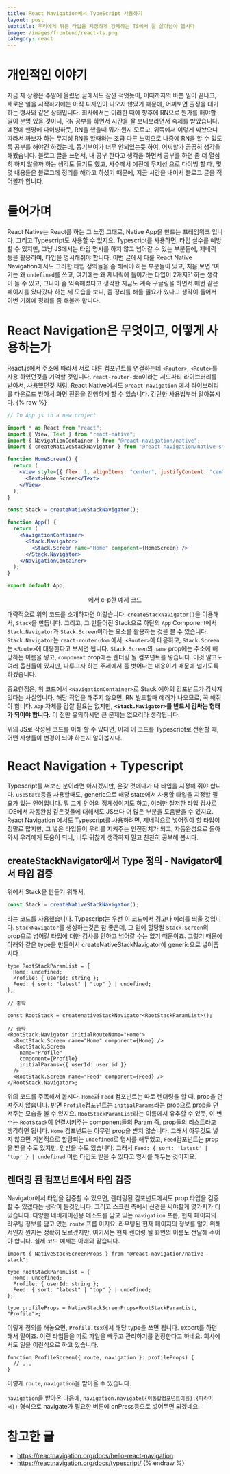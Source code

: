 ```yaml
---
title: React Navigation에서 TypeScript 사용하기
layout: post
subtitle: 우리에게 뭐든 타입을 지정하게 강제하는 TS에서 잘 살아남아 봅시다
image: /images/frontend/react-ts.png
category: react
---
```


# 개인적인 이야기

지금 제 상황은 주말에 올렸던 글에서도 잠깐 적엇듯이, 이때까지의 바쁜 일이 끝나고, 새로운 일을 시작하기에는 아직 디자인이 나오지 않았기 때문에, 어찌보면 출정을 대기하는 병사와 같은 상태입니다. 회사에서는 이러한 때에 향후에 RN으로 뭔가를 해야할 일이 분명 있을 것이니, RN 공부를 하면서 시간을 잘 보내보라면서 숙제를 받았습니다. 예전에 맨땅에 다이빙하듯, RN을 했을때 뭐가 뭔지 모르고, 위쪽에서 이렇게 짜놨으니 따라서 짜보자 하는 무지성 RN을 할때와는 조금 다른 느낌으로 나중에 RN을 할 수 있도록 공부를 해야긴 하겠는데, 동기부여가 너무 안되있는듯 하여, 어찌할가 곰곰히 생각을 해봤습니다. 블로그 글을 쓰면서, 내 공부 한다고 생각을 하면서 공부를 하면 좀 더 열심히 하지 않을까 하는 생각도 들기도 했고, 사수께서 예전에 무지성 으로 다이빙 할 때, 몇몇 내용들은 블로그에 정리를 해라고 하셨기 때문에, 지금 시간을 내어서 블로그 글을 적어볼까 합니다.

# 들어가며

React Native는 React를 하는 그 느낌 그대로, Native App을 만드는 프레임워크 입니다. 그리고 Typescript도 사용할 수 있지요. Typescript를 사용하면, 타입 실수를 예방할 수 있지만, 그냥 JS에서는 타입 명시를 하지 않고 넘어갈 수 있는 부분들에, 제네릭 등을 활용하여, 타입을 명시해줘야 합니다. 이번 글에서 다룰 React Native Navigation에서도 그러한 타입 정의들을 좀 해줘야 하는 부분들이 있고, 처음 보면 '여기는 왜 `undefined`를 쓰고, 여기에는 왜 제네릭에 들어가는 타입이 2개지?' 하는 생각이 들 수 있고, 그나마 좀 익숙해졌다고 생각한 지금도 계속 구글링을 하면서 매번 같은 페이지를 왔다갔다 하는 제 모습을 보니, 좀 정리를 해둘 필요가 있다고 생각이 들어서 이번 기회에 정리를 좀 해볼까 합니다.

# React Navigation은 무엇이고, 어떻게 사용하는가

React.js에서 주소에 따라서 서로 다른 컴포넌트를 연결하는데 `<Router>`, `<Route>`를 사용 하였던것을 기억할 것입니다. `react-router-dom`이라는 서드파티 라이브러리를 받아서, 사용했던것 처럼, React Native에서도 `@react-navigation` 에서 라이브러리를 다운로드 받아서 화면 전환을 진행하게 할 수 있습니다. 간단한 사용법부터 알아봅시다.
{% raw %}

```jsx
// In App.js in a new project

import * as React from "react";
import { View, Text } from "react-native";
import { NavigationContainer } from "@react-navigation/native";
import { createNativeStackNavigator } from "@react-navigation/native-stack";

function HomeScreen() {
  return (
    <View style={{ flex: 1, alignItems: "center", justifyContent: "center" }}>
      <Text>Home Screen</Text>
    </View>
  );
}

const Stack = createNativeStackNavigator();

function App() {
  return (
    <NavigationContainer>
      <Stack.Navigator>
        <Stack.Screen name="Home" component={HomeScreen} />
      </Stack.Navigator>
    </NavigationContainer>
  );
}

export default App;
```

<div style="display:flex;justify-content:center;"><https://reactnavigation.org/docs/hello-react-navigation> 에서 c-p한 예제 코드</div>

대략적으로 위의 코드를 소개하자면 이렇습니다. `createStackNavigator()`을 이용해서, `Stack`을 만듭니다. 그리고, 그 만들어진 Stack으로 하단의 `App` Component에서 `Stack.Navigator`과 `Stack.Screen`이라는 요소를 활용하는 것을 볼 수 있습니다. `Stack.Navigator`는 `react-router-dom` 에서, `<Router>`에 대응하고, `Stack.Screen`는 `<Route>`에 대응한다고 보시면 됩니다. `Stack.Screen`의 `name` prop에는 주소에 해당하는 이름을 넣고, `component` prop에는 렌더링 될 컴포넌트를 넣습니다. 이것 말고도 여러 옵션들이 있지만, 다루고자 하는 주제에서 좀 벗어나는 내용이기 때문에 넘기도록 하겠습니다.

중요한점은, 위 코드에서 `<NavigationContainer>`로 Stack 예하의 컴포넌트가 감싸져 있다는 사실입니다. 해당 작업을 해주지 않으면, RN 빌드할때 에러가 나오므로, 꼭 해줘야 합니다. `App` 자체를 감쌀 필요는 없지만, **`<Stack.Navigator>`를 반드시 감싸는 형태가 되어야 합니다.** 이 점만 유의하시면 큰 문제는 없으리라 생각됩니다.

위의 JS로 작성된 코드를 이해 할 수 있다면, 이제 이 코드를 Typescript로 전환할 때, 어떤 사항들이 변경이 되야 하는지 알아봅시다.

# React Navigation + Typescript

Typescript를 써보신 분이라면 아시겠지만, 온갖 것에다가 다 타입을 지정해 줘야 합니다. `useState`등을 사용할때도, generic으로 해당 state에서 사용할 타입을 지정할 필요가 있는 언어입니다. 뭐 그게 언어의 정체성이기도 하고, 이러한 철저한 타입 검사로 IDE에서 자동완성 같은것들에 대해서도 JS보다 더 많은 부분을 도움받을 수 있지요. React Navigation 에서도 Typescript를 사용하려면, 제네릭으로 넣어줘야 할 타입이 정말로 많지만, 그 넣은 타입들이 우리를 지켜주는 안전장치가 되고, 자동완성으로 돌아와서 우리에게 도움이 되니, 너무 귀찮게 생각하지 말고 찬찬히 공부해 봅시다.

## createStackNavigator에서 Type 정의 - Navigator에서 타입 검증

위에서 Stack을 만들기 위해서,

```jsx
const Stack = createNativeStackNavigator();
```

라는 코드를 사용했습니다. Typescript는 우선 이 코드에서 경고나 에러를 띄울 것입니다. `StackNavigator`를 생성하는것은 참 좋은데, 그 밑에 할당될 `Stack.Screen`의 prop으로 넘어갈 타입에 대한 검사를 안하고 넘어갈 수는 없기 때문이죠. 그렇기 때문에 아래와 같은 type을 만들어서 createNativeStackNavigator에 generic으로 넣어줍시다.

```tsx
type RootStackParamList = {
  Home: undefined;
  Profile: { userId: string };
  Feed: { sort: "latest" | "top" } | undefined;
};

// 중략

const RootStack = createnativeStackNavigator<RootStackParamList>();

// 중략
<RootStack.Navigator initialRouteName="Home">
  <RootStack.Screen name="Home" component={Home} />
  <RootStack.Screen
    name="Profile"
    component={Profile}
    initialParams={{ userId: user.id }}
  />
  <RootStack.Screen name="Feed" component={Feed} />
</RootStack.Navigator>;
```

위의 코드를 주목해서 봅시다. `Home`과 `Feed` 컴포넌트는 따로 렌더링을 할 때, prop을 던져주지 않습니다. 반면 `Profile`컴포넌트는 `initialParams`라는 prop으로 prop을 던져주는 모습을 볼 수 있지요. `RootStackParamList`라는 이름에서 유추할 수 있듯, 이 변수는 `RootStack`이 연결시켜주는 component들의 Param 즉, prop들의 리스트라고 생각하면 됩니다. `Home` 컴포넌트는 아무런 prop을 받지 않습니다. 그래서 아무것도 넣지 않으면 기본적으로 할당되는 `undefined`로 명시를 해두었고, `Feed`컴포넌트는 prop을 받을 수도 있지만, 안받을 수도 있습니다. 그래서 `Feed: { sort: 'latest' | 'top' } | undefined` 이런 타입도 받을 수 있다고 명시를 해두는 것이지요.

## 렌더링 된 컴포넌트에서 타입 검증

Navigator에서 타입을 검증할 수 있으면, 렌더링된 컴포넌트에서도 prop 타입을 검증할 수 있겠다는 생각이 들것입니다. 그리고 스크린 측에서 신경을 써야할게 몇가지가 더 있습니다. 다양한 네비게이션용 메소드를 담고 있는 `navigation` 프롭, 현재 페이지의 라우팅 정보를 담고 있는 `route` 프롭 이지요. 라우팅된 현재 페이지의 정보를 알기 위해서인지 뭔지는 정확히 모르겠지만, 여기서는 현재 렌더링 될 화면의 이름도 전달해 주어야 합니다. 실제 코드 예제는 아래와 같습니다.

```tsx
import { NativeStackScreenProps } from "@react-navigation/native-stack";

type RootStackParamList = {
  Home: undefined;
  Profile: { userId: string };
  Feed: { sort: "latest" | "top" } | undefined;
};

type profileProps = NativeStackScreenProps<RootStackParamList, "Profile">;
```

이렇게 정의를 해놓으면, `Profile.tsx`에서 해당 type을 쓰면 됩니다. export를 하던 해서 말이죠. 이런 타입들을 따로 파일을 빼두고 관리하기를 권장한다고 하네요. 회사에서도 일을 이런식으로 하고 있습니다.

```tsx
function ProfileScreen({ route, navigation }: profileProps) {
  // ...
}
```

이렇게 `route`, `navigation`을 받아올 수 있습니다.

`navigation`을 받아온 다음에, `navigation.navigate({이동할컴포넌트이름},{파라미터})` 형식으로 navigate가 필요한 버튼에 onPress등으로 넣어두면 되겠네요.

# 참고한 글

- <https://reactnavigation.org/docs/hello-react-navigation>
- <https://reactnavigation.org/docs/typescript/>
  {% endraw %}
